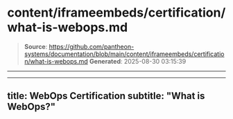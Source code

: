 # content/iframeembeds/certification/what-is-webops.md

> **Source**: https://github.com/pantheon-systems/documentation/blob/main/content/iframeembeds/certification/what-is-webops.md
> **Generated**: 2025-08-30 03:15:39

---

---
title: WebOps Certification
subtitle: "What is WebOps?"
---

<Partial file="certification-guide/what-is-webops.md" />
